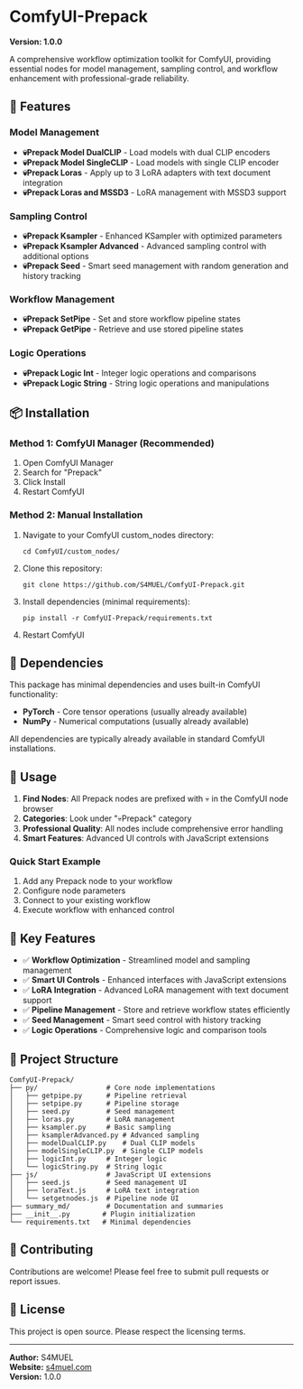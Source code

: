 # ComfyUI-Prepack

**Version: 1.0.0**

A comprehensive workflow optimization toolkit for ComfyUI, providing essential nodes for model management, sampling control, and workflow enhancement with professional-grade reliability.

## 🚀 Features

### Model Management
- **💀Prepack Model DualCLIP** - Load models with dual CLIP encoders
- **💀Prepack Model SingleCLIP** - Load models with single CLIP encoder
- **💀Prepack Loras** - Apply up to 3 LoRA adapters with text document integration
- **💀Prepack Loras and MSSD3** - LoRA management with MSSD3 support

### Sampling Control
- **💀Prepack Ksampler** - Enhanced KSampler with optimized parameters
- **💀Prepack Ksampler Advanced** - Advanced sampling control with additional options
- **💀Prepack Seed** - Smart seed management with random generation and history tracking

### Workflow Management
- **💀Prepack SetPipe** - Set and store workflow pipeline states
- **💀Prepack GetPipe** - Retrieve and use stored pipeline states

### Logic Operations
- **💀Prepack Logic Int** - Integer logic operations and comparisons
- **💀Prepack Logic String** - String logic operations and manipulations

## 📦 Installation

### Method 1: ComfyUI Manager (Recommended)
1. Open ComfyUI Manager
2. Search for "Prepack"
3. Click Install
4. Restart ComfyUI

### Method 2: Manual Installation
1. Navigate to your ComfyUI custom_nodes directory:
   ```
   cd ComfyUI/custom_nodes/
   ```
2. Clone this repository:
   ```
   git clone https://github.com/S4MUEL/ComfyUI-Prepack.git
   ```
3. Install dependencies (minimal requirements):
   ```
   pip install -r ComfyUI-Prepack/requirements.txt
   ```
4. Restart ComfyUI

## 🔧 Dependencies

This package has minimal dependencies and uses built-in ComfyUI functionality:
- **PyTorch** - Core tensor operations (usually already available)
- **NumPy** - Numerical computations (usually already available)

All dependencies are typically already available in standard ComfyUI installations.

## 📖 Usage

1. **Find Nodes**: All Prepack nodes are prefixed with 💀 in the ComfyUI node browser
2. **Categories**: Look under "💀Prepack" category
3. **Professional Quality**: All nodes include comprehensive error handling
4. **Smart Features**: Advanced UI controls with JavaScript extensions

### Quick Start Example
1. Add any Prepack node to your workflow
2. Configure node parameters
3. Connect to your existing workflow
4. Execute workflow with enhanced control

## 🎯 Key Features

- ✅ **Workflow Optimization** - Streamlined model and sampling management
- ✅ **Smart UI Controls** - Enhanced interfaces with JavaScript extensions
- ✅ **LoRA Integration** - Advanced LoRA management with text document support
- ✅ **Pipeline Management** - Store and retrieve workflow states efficiently
- ✅ **Seed Management** - Smart seed control with history tracking
- ✅ **Logic Operations** - Comprehensive logic and comparison tools

## 📁 Project Structure

```
ComfyUI-Prepack/
├── py/                 # Core node implementations
│   ├── getpipe.py      # Pipeline retrieval
│   ├── setpipe.py      # Pipeline storage
│   ├── seed.py         # Seed management
│   ├── loras.py        # LoRA management
│   ├── ksampler.py     # Basic sampling
│   ├── ksamplerAdvanced.py # Advanced sampling
│   ├── modelDualCLIP.py    # Dual CLIP models
│   ├── modelSingleCLIP.py  # Single CLIP models
│   ├── logicInt.py     # Integer logic
│   └── logicString.py  # String logic
├── js/                 # JavaScript UI extensions
│   ├── seed.js         # Seed management UI
│   ├── loraText.js     # LoRA text integration
│   └── setgetnodes.js  # Pipeline node UI
├── summary_md/         # Documentation and summaries
├── __init__.py        # Plugin initialization
└── requirements.txt   # Minimal dependencies
```

## 🤝 Contributing

Contributions are welcome! Please feel free to submit pull requests or report issues.

## 📜 License

This project is open source. Please respect the licensing terms.

---

**Author:** S4MUEL  
**Website:** [s4muel.com](https://s4muel.com)  
**Version:** 1.0.0